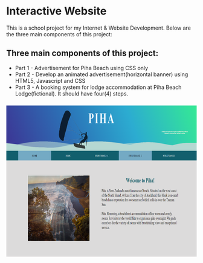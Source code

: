 # Interactive Website

This is a school project for my Internet & Website Development. Below are the three main components of this project:



## Three main components of this project:

- Part 1 - Advertisement for Piha Beach using CSS only
- Part 2 - Develop an animated advertisement(horizontal banner) using HTML5, Javascript and CSS
- Part 3 - A booking system for lodge accommodation at Piha Beach Lodge(fictional). It should have four(4) steps.

###

<div align="center">
  <img height="400" src="/Project1/images/ss.png"/>
</div>